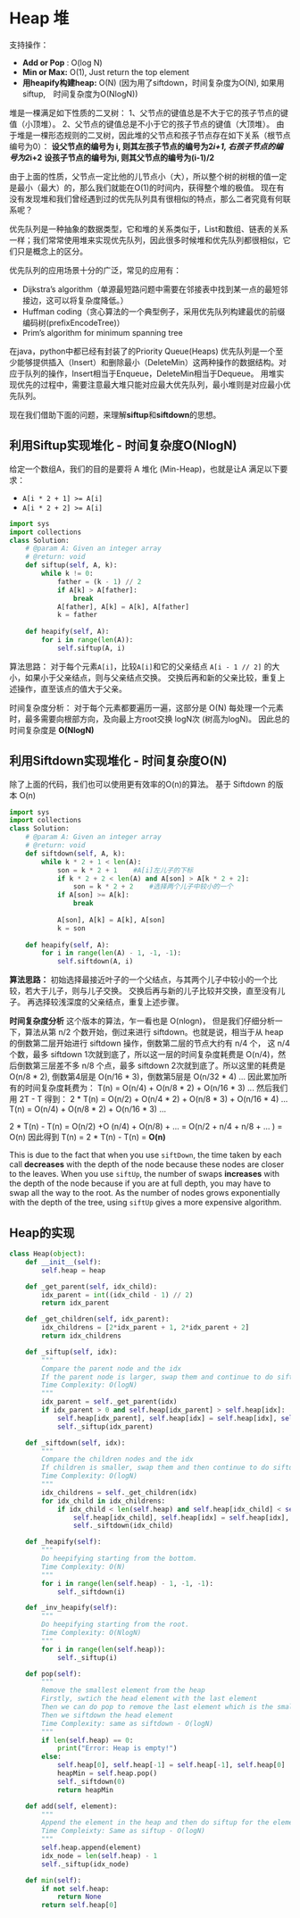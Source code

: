 # Heap 堆

支持操作：

* **Add or Pop** : O(log N) 
* **Min or Max:** O(1), Just return the top element
* **用heapify构建heap:** O(N) (因为用了siftdown，时间复杂度为O(N), 如果用siftup,　时间复杂度为O(NlogN))




堆是一棵满足如下性质的二叉树：
1、父节点的键值总是不大于它的孩子节点的键值（小顶堆）。
2、父节点的键值总是不小于它的孩子节点的键值（大顶堆）。
由于堆是一棵形态规则的二叉树，因此堆的父节点和孩子节点存在如下关系（根节点编号为0）：
**设父节点的编号为 i, 则其左孩子节点的编号为2*i+1, 右孩子节点的编号为2*i+2**
**设孩子节点的编号为i, 则其父节点的编号为(i-1)/2**

由于上面的性质，父节点一定比他的儿节点小（大），所以整个树的树根的值一定是最小（最大）的，那么我们就能在O(1)的时间内，获得整个堆的极值。
现在有没有发现堆和我们曾经遇到过的优先队列具有很相似的特点，那么二者究竟有何联系呢？

优先队列是一种抽象的数据类型，它和堆的关系类似于，List和数组、链表的关系一样；我们常常使用堆来实现优先队列，因此很多时候堆和优先队列都很相似，它们只是概念上的区分。

优先队列的应用场景十分的广泛，常见的应用有：

- Dijkstra’s algorithm（单源最短路问题中需要在邻接表中找到某一点的最短邻接边，这可以将复杂度降低。）
- Huffman coding（贪心算法的一个典型例子，采用优先队列构建最优的前缀编码树(prefixEncodeTree)）
- Prim’s algorithm for minimum spanning tree

在java，python中都已经有封装了的Priority Queue(Heaps)
优先队列是一个至少能够提供插入（Insert）和删除最小（DeleteMin）这两种操作的数据结构。对应于队列的操作，Insert相当于Enqueue，DeleteMin相当于Dequeue。
用堆实现优先的过程中，需要注意最大堆只能对应最大优先队列，最小堆则是对应最小优先队列。

现在我们借助下面的问题，来理解**siftup**和**siftdown**的思想。



## 利用Siftup实现堆化 - 时间复杂度O(NlogN)

给定一个数组A，我们的目的是要将 A 堆化 (Min-Heap)，也就是让A 满足以下要求：

- `A[i * 2 + 1] >= A[i]`
- `A[i * 2 + 2] >= A[i]`

```python
import sys
import collections
class Solution:
    # @param A: Given an integer array
    # @return: void
    def siftup(self, A, k):
        while k != 0:
            father = (k - 1) // 2
            if A[k] > A[father]:
                break
            A[father], A[k] = A[k], A[father]
            k = father
            
    def heapify(self, A):
        for i in range(len(A)):
            self.siftup(A, i)
```

算法思路：
对于每个元素`A[i]`，比较`A[i]`和它的父亲结点 `A[i - 1 // 2]` 的大小，如果小于父亲结点，则与父亲结点交换。
交换后再和新的父亲比较，重复上述操作，直至该点的值大于父亲。

时间复杂度分析：
对于每个元素都要遍历一遍，这部分是 O(N)
每处理一个元素时，最多需要向根部方向，及向最上方root交换 logN次 (树高为logN)。
因此总的时间复杂度是 **O(NlogN)**



## 利用Siftdown实现堆化 - 时间复杂度O(N)

除了上面的代码，我们也可以使用更有效率的O(n)的算法。
基于 Siftdown 的版本 O(n)

```python
import sys
import collections
class Solution:
    # @param A: Given an integer array
    # @return: void
    def siftdown(self, A, k):
        while k * 2 + 1 < len(A):
            son = k * 2 + 1    #A[i]左儿子的下标
            if k * 2 + 2 < len(A) and A[son] > A[k * 2 + 2]:
                son = k * 2 + 2    #选择两个儿子中较小的一个
            if A[son] >= A[k]:
                break
                
            A[son], A[k] = A[k], A[son]
            k = son
    
    def heapify(self, A):
        for i in range(len(A) - 1, -1, -1):
            self.siftdown(A, i)
```

**算法思路：**
初始选择最接近叶子的一个父结点，与其两个儿子中较小的一个比较，若大于儿子，则与儿子交换。
交换后再与新的儿子比较并交换，直至没有儿子。
再选择较浅深度的父亲结点，重复上述步骤。

**时间复杂度分析**
这个版本的算法，乍一看也是 O(nlogn)， 但是我们仔细分析一下，算法从第 n/2 个数开始，倒过来进行 siftdown。也就是说，相当于从 heap 的倒数第二层开始进行 siftdown 操作，倒数第二层的节点大约有 n/4 个， 这 n/4 个数，最多 siftdown 1次就到底了，所以这一层的时间复杂度耗费是 O(n/4)，然后倒数第三层差不多 n/8 个点，最多 siftdown 2次就到底了。所以这里的耗费是 O(n/8 * 2), 倒数第4层是 O(n/16 * 3)，倒数第5层是 O(n/32 * 4) ... 因此累加所有的时间复杂度耗费为：
T(n) = O(n/4) + O(n/8 * 2) + O(n/16 * 3) ...
然后我们用 2T - T 得到：
2 * T(n) = O(n/2) + O(n/4 * 2) + O(n/8 * 3) + O(n/16 * 4) ...
T(n) = O(n/4) + O(n/8 * 2) + O(n/16 * 3) ...

2 * T(n) - T(n) = O(n/2) +O (n/4) + O(n/8) + ...
= O(n/2 + n/4 + n/8 + ... )
= O(n)
因此得到 T(n) = 2 * T(n) - T(n) = **O(n)**

This is due to the fact that when you use `siftDown`, the time taken by each call **decreases** with the depth of the node because these nodes are closer to the leaves. When you use `siftUp`, the number of swaps **increases** with the depth of the node because if you are at full depth, you may have to swap all the way to the root. As the number of nodes grows exponentially with the depth of the tree, using `siftUp` gives a more expensive algorithm.

## Heap的实现

```python
class Heap(object):
	def __init__(self):
		self.heap = heap

	def _get_parent(self, idx_child):
		idx_parent = int((idx_child - 1) // 2)
		return idx_parent

	def _get_children(self, idx_parent):
		idx_childrens = [2*idx_parent + 1, 2*idx_parent + 2]
		return idx_childrens

	def _siftup(self, idx):
		"""
		Compare the parent node and the idx
		If the parent node is larger, swap them and continue to do siftup
		Time Complexity: O(logN)
		"""
		idx_parent = self._get_parent(idx)
		if idx_parent > 0 and self.heap[idx_parent] > self.heap[idx]:
			self.heap[idx_parent], self.heap[idx] = self.heap[idx], self.heap[idx_parent]
			self._siftup(idx_parent)

	def _siftdown(self, idx):
		"""
		Compare the children nodes and the idx
		If children is smaller, swap them and then continue to do siftdown
		Time Complexity: O(logN)
		"""
		idx_childrens = self._get_children(idx)
		for idx_child in idx_childrens:
			if idx_child < len(self.heap) and self.heap[idx_child] < self.heap[idx]:
				self.heap[idx_child], self.heap[idx] = self.heap[idx], self.heap[idx_child]
				self._siftdown(idx_child)

	def _heapify(self):
		"""
		Do heepifying starting from the bottom.
		Time Complexity: O(N)
		"""
		for i in range(len(self.heap) - 1, -1, -1):
			self._siftdown(i)

	def _inv_heapify(self):
		"""
		Do heepifying starting from the root.
		Time Complexity: O(NlogN)
		"""
		for i in range(len(self.heap)):
			self._siftup(i)

	def pop(self):
		"""
		Remove the smallest element from the heap
		Firstly, swtich the head element with the last element
		Then we can do pop to remove the last element which is the smallest
		Then we siftdown the head element
		Time Complexity: same as siftdown - O(logN)
		"""
		if len(self.heap) == 0:
			print("Error: Heap is empty!")
		else:
			self.heap[0], self.heap[-1] = self.heap[-1], self.heap[0]
			heapMin = self.heap.pop()
			self._siftdown(0)
			return heapMin

	def add(self, element):
        """
        Append the element in the heap and then do siftup for the element
        Time Compleixty: Same as siftup - O(logN)
        """
        self.heap.append(element)
        idx_node = len(self.heap) - 1
        self._siftup(idx_node)

	def min(self):
		if not self.heap:
			return None
		return self.heap[0]
```


